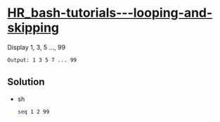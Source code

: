 # [HR_bash-tutorials---looping-and-skipping](https://www.hackerrank.com/challenges/bash-tutorials---looping-and-skipping)

Display 1, 3, 5 ..., 99

```txt
Output: 1 3 5 7 ... 99
```

## Solution

* sh

  ```sh
  seq 1 2 99
  ```
